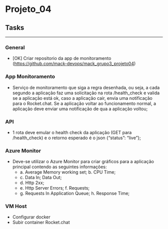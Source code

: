 # Projeto_04

## Tasks
---
### General
- [OK] Criar repositorio da app de monitoramento (https://github.com/mack-devops/mack_grupo3_projeto04)

### App Monitoramento
- Serviço de monitoramento que siga a regra desenhada, ou seja, a cada segundo a aplicação faz uma solicitação na rota /health_check e valida se a aplicação está ok, caso a aplicação cair, envia uma notificação para o Rocket.chat. Se a aplicação voltar ao funcionamento normal, a aplicação deve enviar uma notificação de qua a aplicação voltou;

### API
- 1 rota deve emular o health check da aplicação (GET para /health_check) e o retorno esperado é o json {“status”: “live”};

### Azure Monitor
- Deve-se utilizar o Azure Monitor para criar gráficos para a aplicação principal contendo as seguintes informações:
	- a. Average Memory working set; b. CPU Time;
	- c. Data In; Data Out; 
	- d. Http 2xx;
	- e. Http Server Errors; f. Requests;
	- g. Requests In Application Queue; h. Response Time;
  	
### VM Host
- Configurar docker
- Subir container Rocket.chat